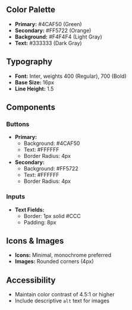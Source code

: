 ## Color Palette

- **Primary:** #4CAF50 (Green)
- **Secondary:** #FF5722 (Orange)
- **Background:** #F4F4F4 (Light Gray)
- **Text:** #333333 (Dark Gray)

## Typography

- **Font:** Inter, weights 400 (Regular), 700 (Bold)
- **Base Size:** 16px
- **Line Height:** 1.5

## Components

### Buttons

- **Primary:**
  - Background: #4CAF50
  - Text: #FFFFFF
  - Border Radius: 4px
- **Secondary:**
  - Background: #FF5722
  - Text: #FFFFFF
  - Border Radius: 4px

### Inputs

- **Text Fields:**
  - Border: 1px solid #CCC
  - Padding: 8px

## Icons & Images

- **Icons:** Minimal, monochrome preferred
- **Images:** Rounded corners (4px)

## Accessibility

- Maintain color contrast of 4.5:1 or higher
- Include descriptive `alt` text for images
